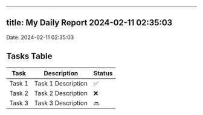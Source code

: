 
---
title: My Daily Report 2024-02-11 02:35:03
---

Date: 2024-02-11 02:35:03

## Tasks Table

| Task | Description | Status |
|------|-------------|--------|
| Task 1 | Task 1 Description | ✅ |
| Task 2 | Task 2 Description | ❌ |
| Task 3 | Task 3 Description | 🔜 |
